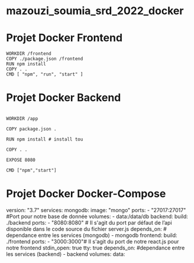 # mazouzi_soumia_srd_2022_docker

# Projet Docker Frontend
``` FROM node:alpine as builder
WORKDIR /frontend
COPY ./package.json /frontend
RUN npm install
COPY . .
CMD [ "npm", "run", "start" ] 
```



# Projet Docker Backend
```FROM node:14

WORKDIR /app

COPY package.json .

RUN npm install # install tou

COPY . .

EXPOSE 8080

CMD ["npm","start"] 
```



# Projet Docker Docker-Compose

version: "3.7"
services:
  mongodb:
    image: "mongo"
    ports:
      - "27017:27017" #Port pour notre base de donnée 
    volumes:
      - data:/data/db
  backend:
    build: ./backend
    ports:
      - "8080:8080" # Il s'agit du port par défaut de l’api disponible dans le code source du fichier server.js 
    depends_on: # dependance entre les services (mongodb)
      - mongodb
  frontend:
    build: ./frontend
    ports:
      - "3000:3000"# Il s'agit du port de notre react.js pour notre frontend
    stdin_open: true
    tty: true
    depends_on: #dependance entre les services (backend) 
      - backend
volumes: 
  data:
